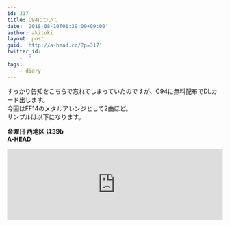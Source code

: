 ```yaml
---
id: 317
title: C94について
date: '2018-08-10T01:39:09+09:00'
author: akitoki
layout: post
guid: 'http://a-head.cc/?p=317'
twitter_id:
    - ''
tags:
    - diary
---
```


すっかり告知をこちらで忘れてしまっていたのですが、C94に無料配布でDLカード出します。  
今回はFF14のメタルアレンジとして2曲ほど。  
サンプルは以下になります。

**金曜日 西地区 ほ39b  
A-HEAD**

<iframe allow="autoplay" frameborder="no" height="166" loading="lazy" scrolling="no" src="https://w.soundcloud.com/player/?url=https%3A//api.soundcloud.com/tracks/482832150&color=%23ff5500&auto_play=false&hide_related=false&show_comments=true&show_user=true&show_reposts=false&show_teaser=true" width="100%"></iframe>
